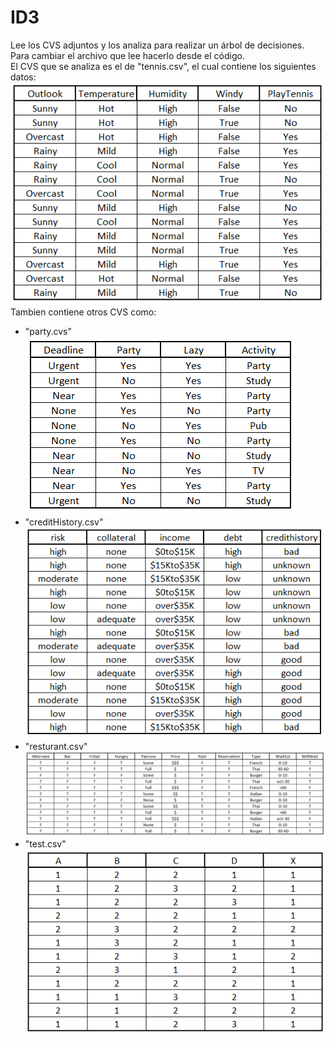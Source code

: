 # ID3
Lee los CVS adjuntos y los analiza para realizar un árbol de decisiones.  
Para cambiar el archivo que lee hacerlo desde el código.  
El CVS que se analiza es el de "tennis.csv", el cual contiene los siguientes datos:  
![alt text](https://github.com/MarioAGtzC/ID3/blob/master/PlayTennis.PNG)  
Tambien contiene otros CVS como:  
- "party.cvs"  
![alt text](https://github.com/MarioAGtzC/ID3/blob/master/Activity.PNG)  
- "creditHistory.csv"  
![alt text](https://github.com/MarioAGtzC/ID3/blob/master/CreditHistory.PNG)  
- "resturant.csv"  
![alt text](https://github.com/MarioAGtzC/ID3/blob/master/Restaurant.PNG)  
- "test.csv"  
![alt text](https://github.com/MarioAGtzC/ID3/blob/master/Test.PNG)  
